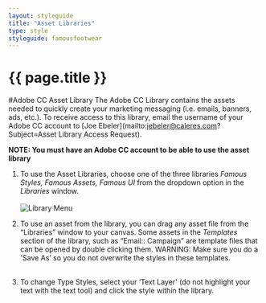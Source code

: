 ```yaml
---
layout: styleguide
title: "Asset Libraries"
type: style
styleguide: famousfootwear
---
```


# {{ page.title }}


#Adobe CC Asset Library
The Adobe CC Library contains the assets needed to quickly create your marketing messaging (i.e. emails, banners, ads, etc.). To receive access to this library, email the username of your Adobe CC account to [Joe Ebeler](mailto:jebeler@caleres.com?Subject=Asset Library Access Request).

**NOTE: You must have an Adobe CC account to be able to use the asset library**

1. To use the Asset Libraries, choose one of the three libraries *Famous Styles, Famous Assets, Famous UI* from the dropdown option in the *Libraries* window.
<br><br>
![Library Menu](../../../assets/famousfootwear/images/style-asset-libraries-menu.png "Library Menu")

2. To use an asset from the library, you can drag any asset file from the “Libraries” window to your canvas. Some assets in the *Templates* section of the library, such as “Email:: Campaign” are template files that can be opened by double clicking them.
<span class="label label-warning">WARNING: Make sure you do a 'Save As’ so you do not overwrite the styles in these templates.</span>
<br><br>
3. To change Type Styles, select your ‘Text Layer' (do not highlight your text with the text tool) and click the style within the library.

